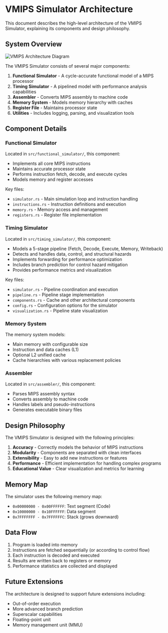 # VMIPS Simulator Architecture

This document describes the high-level architecture of the VMIPS Simulator, explaining its components and design philosophy.

## System Overview

![VMIPS Architecture Diagram](images/architecture.png)

The VMIPS Simulator consists of several major components:

1. **Functional Simulator** - A cycle-accurate functional model of a MIPS processor
2. **Timing Simulator** - A pipelined model with performance analysis capabilities
3. **Assembler** - Converts MIPS assembly to machine code
4. **Memory System** - Models memory hierarchy with caches
5. **Register File** - Maintains processor state
6. **Utilities** - Includes logging, parsing, and visualization tools

## Component Details

### Functional Simulator

Located in `src/functional_simulator/`, this component:

- Implements all core MIPS instructions
- Maintains accurate processor state
- Performs instruction fetch, decode, and execute cycles
- Models memory and register accesses

Key files:
- `simulator.rs` - Main simulation loop and instruction handling
- `instructions.rs` - Instruction definitions and execution
- `memory.rs` - Memory access and management
- `registers.rs` - Register file implementation

### Timing Simulator

Located in `src/timing_simulator/`, this component:

- Models a 5-stage pipeline (Fetch, Decode, Execute, Memory, Writeback)
- Detects and handles data, control, and structural hazards
- Implements forwarding for performance optimization
- Includes branch prediction for control hazard mitigation
- Provides performance metrics and visualization

Key files:
- `simulator.rs` - Pipeline coordination and execution
- `pipeline.rs` - Pipeline stage implementation
- `components.rs` - Cache and other architectural components
- `config.rs` - Configuration options for the simulator
- `visualization.rs` - Pipeline state visualization

### Memory System

The memory system models:

- Main memory with configurable size
- Instruction and data caches (L1)
- Optional L2 unified cache
- Cache hierarchies with various replacement policies

### Assembler

Located in `src/assembler/`, this component:

- Parses MIPS assembly syntax
- Converts assembly to machine code
- Handles labels and pseudo-instructions
- Generates executable binary files

## Design Philosophy

The VMIPS Simulator is designed with the following principles:

1. **Accuracy** - Correctly models the behavior of MIPS instructions
2. **Modularity** - Components are separated with clean interfaces
3. **Extensibility** - Easy to add new instructions or features
4. **Performance** - Efficient implementation for handling complex programs
5. **Educational Value** - Clear visualization and metrics for learning

## Memory Map

The simulator uses the following memory map:

- `0x00000000 - 0x00FFFFFF`: Text segment (Code)
- `0x10000000 - 0x10FFFFFF`: Data segment
- `0x7FFFFFFF - 0x7FFFFFFC`: Stack (grows downward)

## Data Flow

1. Program is loaded into memory
2. Instructions are fetched sequentially (or according to control flow)
3. Each instruction is decoded and executed
4. Results are written back to registers or memory
5. Performance statistics are collected and displayed

## Future Extensions

The architecture is designed to support future extensions including:

- Out-of-order execution
- More advanced branch prediction
- Superscalar capabilities
- Floating-point unit
- Memory management unit (MMU)
